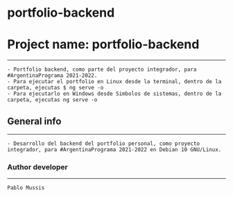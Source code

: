 # portfolio-backend

# Project name: portfolio-backend
***
	- Portfolio backend, como parte del proyecto integrador, para #ArgentinaPrograma 2021-2022.
	- Para ejecutar el portfolio en Linux desde la terminal, dentro de la carpeta, ejecutas $ ng serve -o
	- Para ejecutarlo en Windows desde Simbolos de sistemas, dentro de la carpeta, ejecutas ng serve -o

## General info
***
	- Desarrollo del backend del portfolio personal, como proyecto integrador, para #ArgentinaPrograma 2021-2022 en Debian 10 GNU/Linux.

### Author developer
***
	Pablo Mussis
